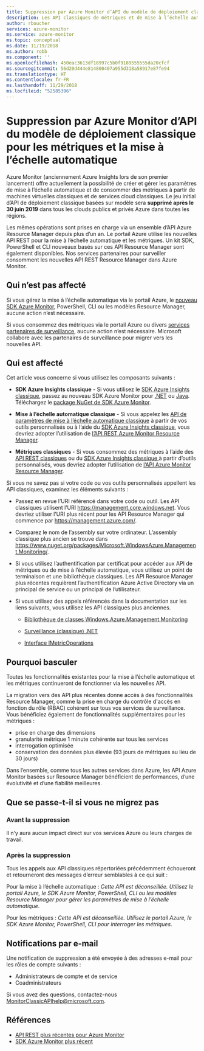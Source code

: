 ```yaml
---
title: Suppression par Azure Monitor d’API du modèle de déploiement classique pour les métriques et la mise à l’échelle automatique
description: Les API classiques de métriques et de mise à l’échelle automatique, également appelées Azure Service Management (ASM) ou modèle de déploiement RDFE, sont cours de suppression
author: rboucher
services: azure-monitor
ms.service: azure-monitor
ms.topic: conceptual
ms.date: 11/19/2018
ms.author: robb
ms.component: ''
ms.openlocfilehash: 450eac3613df18997c5b0f9189555555da20cfcf
ms.sourcegitcommit: 56d20d444e814800407a955d318a58917e87fe94
ms.translationtype: HT
ms.contentlocale: fr-FR
ms.lasthandoff: 11/29/2018
ms.locfileid: "52585396"
---
```

# <a name="azure-monitor-retirement-of-classic-deployment-model-apis-for-metrics-and-autoscale"></a>Suppression par Azure Monitor d’API du modèle de déploiement classique pour les métriques et la mise à l’échelle automatique

Azure Monitor (anciennement Azure Insights lors de son premier lancement) offre actuellement la possibilité de créer et gérer les paramètres de mise à l’échelle automatique et de consommer des métriques à partir de machines virtuelles classiques et de services cloud classiques. Le jeu initial d’API de déploiement classique basées sur modèle sera **supprimé après le 30 juin 2019** dans tous les clouds publics et privés Azure dans toutes les régions.   

Les mêmes opérations sont prises en charge via un ensemble d’API Azure Resource Manager depuis plus d’un an. Le portail Azure utilise les nouvelles API REST pour la mise à l’échelle automatique et les métriques. Un kit SDK, PowerShell et CLI nouveaux basés sur ces API Resource Manager sont également disponibles. Nos services partenaires pour surveiller consomment les nouvelles API REST Resource Manager dans Azure Monitor.  

## <a name="who-is-not-affected"></a>Qui n’est pas affecté

Si vous gérez la mise à l’échelle automatique via le portail Azure, le [nouveau SDK Azure Monitor](https://www.nuget.org/packages/Microsoft.Azure.Management.Monitor/), PowerShell, CLI ou les modèles Resource Manager, aucune action n’est nécessaire.  

Si vous consommez des métriques via le portail Azure ou divers [services partenaires de surveillance](../../monitoring-and-diagnostics/monitoring-partners.md), aucune action n’est nécessaire. Microsoft collabore avec les partenaires de surveillance pour migrer vers les nouvelles API.

## <a name="who-is-affected"></a>Qui est affecté

Cet article vous concerne si vous utilisez les composants suivants :

- **SDK Azure Insights classique** - Si vous utilisez le [SDK Azure Insights classique](https://www.nuget.org/packages/Microsoft.WindowsAzure.Management.Monitoring/), passez au nouveau SDK Azure Monitor pour [.NET](https://github.com/azure/azure-libraries-for-net#download) ou [Java](https://github.com/azure/azure-libraries-for-java#download). Téléchargez le [package NuGet de SDK Azure Monitor](https://www.nuget.org/packages/Microsoft.Azure.Management.Monitor/).

- **Mise à l’échelle automatique classique** - Si vous appelez les [API de paramètres de mise à l’échelle automatique classique](https://msdn.microsoft.com/library/azure/mt348562.aspx) à partir de vos outils personnalisés ou à l’aide du [SDK Azure Insights classique](https://www.nuget.org/packages/Microsoft.WindowsAzure.Management.Monitoring/), vous devriez adopter l’utilisation de [l’API REST Azure Monitor Resource Manager](https://docs.microsoft.com/rest/api/monitor/autoscalesettings).

- **Métriques classiques** - Si vous consommez des métriques à l’aide des [API REST classiques](https://msdn.microsoft.com/library/azure/dn510374.aspx) ou du [SDK Azure Insights classique ](https://www.nuget.org/packages/Microsoft.WindowsAzure.Management.Monitoring/) à partir d’outils personnalisés, vous devriez adopter l’utilisation de [l’API Azure Monitor Resource Manager](https://docs.microsoft.com/rest/api/monitor/autoscalesettings). 

Si vous ne savez pas si votre code ou vos outils personnalisés appellent les API classiques, examinez les éléments suivants :

- Passez en revue l’URI référencé dans votre code ou outil. Les API classiques utilisent l’URI https://management.core.windows.net. Vous devriez utiliser l’URI plus récent pour les API Resource Manager qui commence par https://management.azure.com/.

- Comparez le nom de l’assembly sur votre ordinateur. L’assembly classique plus ancien se trouve dans https://www.nuget.org/packages/Microsoft.WindowsAzure.Management.Monitoring/.

- Si vous utilisez l’authentification par certificat pour accéder aux API de métriques ou de mise à l’échelle automatique, vous utilisez un point de terminaison et une bibliothèque classiques. Les API Resource Manager plus récentes requièrent l’authentification Azure Active Directory via un principal de service ou un principal de l’utilisateur.

- Si vous utilisez des appels référencés dans la documentation sur les liens suivants, vous utilisez les API classiques plus anciennes.

  - [Bibliothèque de classes Windows.Azure.Management.Monitoring](https://docs.microsoft.com/previous-versions/azure/dn510414(v=azure.100))

  - [Surveillance (classique) .NET](https://docs.microsoft.com/previous-versions/azure/reference/mt348562(v%3dazure.100))

  - [Interface IMetricOperations](https://docs.microsoft.com/previous-versions/azure/reference/dn802395(v%3dazure.100))

## <a name="why-you-should-switch"></a>Pourquoi basculer

Toutes les fonctionnalités existantes pour la mise à l’échelle automatique et les métriques continueront de fonctionner via les nouvelles API.  

La migration vers des API plus récentes donne accès à des fonctionnalités Resource Manager, comme la prise en charge du contrôle d'accès en fonction du rôle (RBAC) cohérent sur tous vos services de surveillance. Vous bénéficiez également de fonctionnalités supplémentaires pour les métriques : 

- prise en charge des dimensions
- granularité métrique 1 minute cohérente sur tous les services 
- interrogation optimisée
- conservation des données plus élevée (93 jours de métriques au lieu de 30 jours) 

Dans l’ensemble, comme tous les autres services dans Azure, les API Azure Monitor basées sur Resource Manager bénéficient de performances, d’une évolutivité et d’une fiabilité meilleures. 

## <a name="what-happens-if-you-do-not-migrate"></a>Que se passe-t-il si vous ne migrez pas

### <a name="before-retirement"></a>Avant la suppression

Il n’y aura aucun impact direct sur vos services Azure ou leurs charges de travail.  

### <a name="after-retirement"></a>Après la suppression

Tous les appels aux API classiques répertoriées précédemment échoueront et retourneront des messages d’erreur semblables à ce qui suit :

Pour la mise à l’échelle automatique : *Cette API est déconseillée. Utilisez le portail Azure, le SDK Azure Monitor, PowerShell, CLI ou les modèles Resource Manager pour gérer les paramètres de mise à l’échelle automatique*.  

Pour les métriques : *Cette API est déconseillée. Utilisez le portail Azure, le SDK Azure Monitor, PowerShell, CLI pour interroger les métriques*.

## <a name="email-notifications"></a>Notifications par e-mail

Une notification de suppression a été envoyée à des adresses e-mail pour les rôles de compte suivants : 

- Administrateurs de compte et de service
- Coadministrateurs  

Si vous avez des questions, contactez-nous MonitorClassicAPIhelp@microsoft.com.  

## <a name="references"></a>Références

- [API REST plus récentes pour Azure Monitor](https://docs.microsoft.com/rest/api/monitor/) 
- [SDK Azure Monitor plus récent](https://www.nuget.org/packages/Microsoft.Azure.Management.Monitor/)
